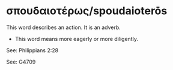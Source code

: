 # σπουδαιοτέρως/spoudaioterōs
This word describes an action. It is an adverb.
* This word means more eagerly or more diligently. 

See: Philippians 2:28

See: G4709
